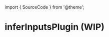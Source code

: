 import { SourceCode } from '@theme';

# inferInputsPlugin (WIP)

<SourceCode href="https://github.com/bytedance/flowgram.ai/tree/main/packages/materials/form-materials/src/form-plugins/infer-inputs-plugin" />
